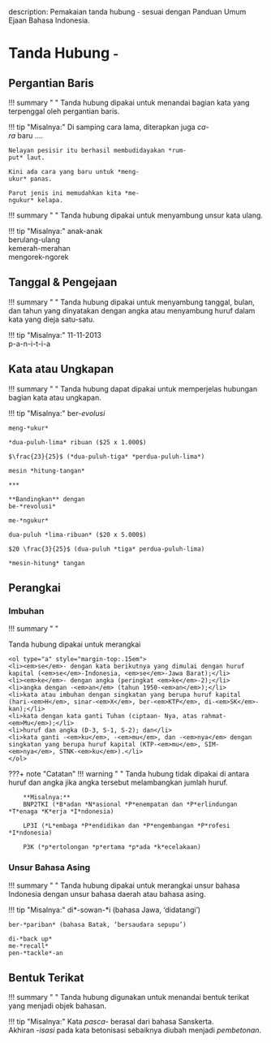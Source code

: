 description: Pemakaian tanda hubung <small><span class="penanda">-</span></small> sesuai dengan Panduan Umum Ejaan Bahasa Indonesia.

# Tanda Hubung <small><span class="penanda">-</span></small>

## Pergantian Baris

!!! summary " "
    Tanda hubung dipakai untuk menandai bagian kata yang terpenggal oleh pergantian baris.

!!! tip "Misalnya:"
    Di samping cara lama, diterapkan juga *ca-  
    ra* baru …. 

    Nelayan pesisir itu berhasil membudidayakan *rum-  
    put* laut.

    Kini ada cara yang baru untuk *meng-  
    ukur* panas.

    Parut jenis ini memudahkan kita *me-
    ngukur* kelapa.

!!! summary " "
    Tanda hubung dipakai untuk menyambung unsur kata ulang.

!!! tip "Misalnya:"
    anak-anak  
    berulang-ulang  
    kemerah-merahan  
    mengorek-ngorek

## Tanggal & Pengejaan

!!! summary " "
    Tanda hubung dipakai untuk menyambung tanggal, bulan, dan tahun yang dinyatakan dengan angka atau menyambung huruf dalam kata yang dieja satu-satu.

!!! tip "Misalnya:"
    11-11-2013  
    p-a-n-i-t-i-a

## Kata atau Ungkapan

!!! summary " "
    Tanda hubung dapat dipakai untuk memperjelas hubungan bagian kata atau ungkapan.


  <!--- Menyisipkan *Mathjax.js* guna memakai **Arithmatex**. --->
  <script src="https://cdnjs.cloudflare.com/ajax/libs/mathjax/2.7.0/MathJax.js?config=TeX-MML-AM_CHTML"></script>


!!! tip "Misalnya:"
    ber-*evolusi*

    meng-*ukur*

    *dua-puluh-lima* ribuan ($25 x 1.000$)

    $\frac{23}{25}$ (*dua-puluh-tiga* *perdua-puluh-lima*)

    mesin *hitung-tangan*

    ***

    **Bandingkan** dengan  
    be-*revolusi*

    me-*ngukur*

    dua-puluh *lima-ribuan* ($20 x 5.000$)

    $20 \frac{3}{25}$ (dua-puluh *tiga* perdua-puluh-lima)

    *mesin-hitung* tangan

## Perangkai

### Imbuhan

!!! summary " "
    <p class="sblm-dftr">Tanda hubung dipakai untuk merangkai</p>

    <ol type="a" style="margin-top:.15em">
    <li><em>se</em>- dengan kata berikutnya yang dimulai dengan huruf kapital (<em>se</em>-Indonesia, <em>se</em>-Jawa Barat);</li>
    <li><em>ke</em>- dengan angka (peringkat <em>ke</em>-2);</li>
    <li>angka dengan -<em>an</em> (tahun 1950-<em>an</em>);</li>
    <li>kata atau imbuhan dengan singkatan yang berupa huruf kapital (hari-<em>H</em>, sinar-<em>X</em>, ber-<em>KTP</em>, di-<em>SK</em>-kan);</li>
    <li>kata dengan kata ganti Tuhan (ciptaan- Nya, atas rahmat-<em>Mu</em>);</li>
    <li>huruf dan angka (D-3, S-1, S-2); dan</li>
    <li>kata ganti -<em>ku</em>, -<em>mu</em>, dan -<em>nya</em> dengan singkatan yang berupa huruf kapital (KTP-<em>mu</em>, SIM-<em>nya</em>, STNK-<em>ku</em>).</li>
    </ol>

???+ note "Catatan"
    !!! warning " "
        Tanda hubung tidak dipakai di antara huruf dan angka jika angka tersebut melambangkan jumlah huruf.

        **Misalnya:**  
        BNP2TKI (*B*adan *N*asional *P*enempatan dan *P*erlindungan *T*enaga *K*erja *I*ndonesia)

        LP3I (*L*embaga *P*endidikan dan *P*engembangan *P*rofesi *I*ndonesia)

        P3K (*p*ertolongan *p*ertama *p*ada *k*ecelakaan)

### Unsur Bahasa Asing

!!! summary " "
    Tanda hubung dipakai untuk merangkai unsur bahasa Indonesia dengan unsur bahasa daerah atau bahasa asing.

!!! tip "Misalnya:"
    di*-sowan-*i (bahasa Jawa, ‘didatangi’)

    ber-*pariban* (bahasa Batak, ‘bersaudara sepupu’)

    di-*back up*  
    me-*recall*  
    pen-*tackle*-an

## Bentuk Terikat

!!! summary " "
    Tanda hubung digunakan untuk menandai bentuk terikat yang menjadi objek bahasan.

!!! tip "Misalnya:"
    Kata *pasca*-  berasal dari bahasa Sanskerta.  
    Akhiran  -*isasi* pada kata betonisasi sebaiknya diubah menjadi *pembetonan*.



